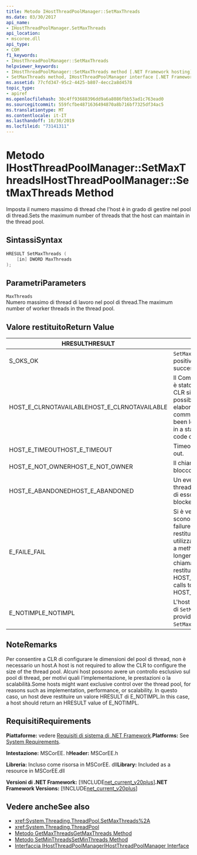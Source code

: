 ```yaml
---
title: Metodo IHostThreadPoolManager::SetMaxThreads
ms.date: 03/30/2017
api_name:
- IHostThreadPoolManager.SetMaxThreads
api_location:
- mscoree.dll
api_type:
- COM
f1_keywords:
- IHostThreadPoolManager::SetMaxThreads
helpviewer_keywords:
- IHostThreadPoolManager::SetMaxThreads method [.NET Framework hosting]
- SetMaxThreads method, IHostThreadPoolManager interface [.NET Framework hosting]
ms.assetid: 77cfd347-95c2-4425-b807-4ecc2a8d4578
topic_type:
- apiref
ms.openlocfilehash: 30c4ff93688396dd9a6a8086fbb53ad1c763ead0
ms.sourcegitcommit: 559fcfbe4871636494870a8b716bf7325df34ac5
ms.translationtype: MT
ms.contentlocale: it-IT
ms.lasthandoff: 10/30/2019
ms.locfileid: "73141311"
---
```

# <a name="ihostthreadpoolmanagersetmaxthreads-method"></a><span data-ttu-id="e90ec-102">Metodo IHostThreadPoolManager::SetMaxThreads</span><span class="sxs-lookup"><span data-stu-id="e90ec-102">IHostThreadPoolManager::SetMaxThreads Method</span></span>
<span data-ttu-id="e90ec-103">Imposta il numero massimo di thread che l'host è in grado di gestire nel pool di thread.</span><span class="sxs-lookup"><span data-stu-id="e90ec-103">Sets the maximum number of threads that the host can maintain in the thread pool.</span></span>  
  
## <a name="syntax"></a><span data-ttu-id="e90ec-104">Sintassi</span><span class="sxs-lookup"><span data-stu-id="e90ec-104">Syntax</span></span>  
  
```cpp  
HRESULT SetMaxThreads (  
    [in] DWORD MaxThreads  
);  
```  
  
## <a name="parameters"></a><span data-ttu-id="e90ec-105">Parametri</span><span class="sxs-lookup"><span data-stu-id="e90ec-105">Parameters</span></span>  
 `MaxThreads`  
 <span data-ttu-id="e90ec-106">Numero massimo di thread di lavoro nel pool di thread.</span><span class="sxs-lookup"><span data-stu-id="e90ec-106">The maximum number of worker threads in the thread pool.</span></span>  
  
## <a name="return-value"></a><span data-ttu-id="e90ec-107">Valore restituito</span><span class="sxs-lookup"><span data-stu-id="e90ec-107">Return Value</span></span>  
  
|<span data-ttu-id="e90ec-108">HRESULT</span><span class="sxs-lookup"><span data-stu-id="e90ec-108">HRESULT</span></span>|<span data-ttu-id="e90ec-109">Descrizione</span><span class="sxs-lookup"><span data-stu-id="e90ec-109">Description</span></span>|  
|-------------|-----------------|  
|<span data-ttu-id="e90ec-110">S_OK</span><span class="sxs-lookup"><span data-stu-id="e90ec-110">S_OK</span></span>|<span data-ttu-id="e90ec-111">`SetMaxThreads` ha restituito un esito positivo.</span><span class="sxs-lookup"><span data-stu-id="e90ec-111">`SetMaxThreads` returned successfully.</span></span>|  
|<span data-ttu-id="e90ec-112">HOST_E_CLRNOTAVAILABLE</span><span class="sxs-lookup"><span data-stu-id="e90ec-112">HOST_E_CLRNOTAVAILABLE</span></span>|<span data-ttu-id="e90ec-113">Il Common Language Runtime (CLR) non è stato caricato in un processo oppure CLR si trova in uno stato in cui non è possibile eseguire codice gestito o elaborare la chiamata correttamente.</span><span class="sxs-lookup"><span data-stu-id="e90ec-113">The common language runtime (CLR) has not been loaded into a process, or the CLR is in a state in which it cannot run managed code or process the call successfully.</span></span>|  
|<span data-ttu-id="e90ec-114">HOST_E_TIMEOUT</span><span class="sxs-lookup"><span data-stu-id="e90ec-114">HOST_E_TIMEOUT</span></span>|<span data-ttu-id="e90ec-115">Timeout della chiamata.</span><span class="sxs-lookup"><span data-stu-id="e90ec-115">The call timed out.</span></span>|  
|<span data-ttu-id="e90ec-116">HOST_E_NOT_OWNER</span><span class="sxs-lookup"><span data-stu-id="e90ec-116">HOST_E_NOT_OWNER</span></span>|<span data-ttu-id="e90ec-117">Il chiamante non è il proprietario del blocco.</span><span class="sxs-lookup"><span data-stu-id="e90ec-117">The caller does not own the lock.</span></span>|  
|<span data-ttu-id="e90ec-118">HOST_E_ABANDONED</span><span class="sxs-lookup"><span data-stu-id="e90ec-118">HOST_E_ABANDONED</span></span>|<span data-ttu-id="e90ec-119">Un evento è stato annullato mentre un thread bloccato o Fiber era in attesa su di esso.</span><span class="sxs-lookup"><span data-stu-id="e90ec-119">An event was canceled while a blocked thread or fiber was waiting on it.</span></span>|  
|<span data-ttu-id="e90ec-120">E_FAIL</span><span class="sxs-lookup"><span data-stu-id="e90ec-120">E_FAIL</span></span>|<span data-ttu-id="e90ec-121">Si è verificato un errore irreversibile sconosciuto.</span><span class="sxs-lookup"><span data-stu-id="e90ec-121">An unknown, catastrophic failure occurred.</span></span> <span data-ttu-id="e90ec-122">Quando un metodo restituisce E_FAIL, CLR non è più utilizzabile all'interno del processo.</span><span class="sxs-lookup"><span data-stu-id="e90ec-122">When a method returns E_FAIL, the CLR is no longer usable within the process.</span></span> <span data-ttu-id="e90ec-123">Le chiamate successive ai metodi di hosting restituiscono HOST_E_CLRNOTAVAILABLE.</span><span class="sxs-lookup"><span data-stu-id="e90ec-123">Subsequent calls to hosting methods return HOST_E_CLRNOTAVAILABLE.</span></span>|  
|<span data-ttu-id="e90ec-124">E_NOTIMPL</span><span class="sxs-lookup"><span data-stu-id="e90ec-124">E_NOTIMPL</span></span>|<span data-ttu-id="e90ec-125">L'host non fornisce un'implementazione di `SetMaxThreads`.</span><span class="sxs-lookup"><span data-stu-id="e90ec-125">The host does not provide an implementation of `SetMaxThreads`.</span></span>|  
  
## <a name="remarks"></a><span data-ttu-id="e90ec-126">Note</span><span class="sxs-lookup"><span data-stu-id="e90ec-126">Remarks</span></span>  
 <span data-ttu-id="e90ec-127">Per consentire a CLR di configurare le dimensioni del pool di thread, non è necessario un host.</span><span class="sxs-lookup"><span data-stu-id="e90ec-127">A host is not required to allow the CLR to configure the size of the thread pool.</span></span> <span data-ttu-id="e90ec-128">Alcuni host possono avere un controllo esclusivo sul pool di thread, per motivi quali l'implementazione, le prestazioni o la scalabilità.</span><span class="sxs-lookup"><span data-stu-id="e90ec-128">Some hosts might want exclusive control over the thread pool, for reasons such as implementation, performance, or scalability.</span></span> <span data-ttu-id="e90ec-129">In questo caso, un host deve restituire un valore HRESULT di E_NOTIMPL.</span><span class="sxs-lookup"><span data-stu-id="e90ec-129">In this case, a host should return an HRESULT value of E_NOTIMPL.</span></span>  
  
## <a name="requirements"></a><span data-ttu-id="e90ec-130">Requisiti</span><span class="sxs-lookup"><span data-stu-id="e90ec-130">Requirements</span></span>  
 <span data-ttu-id="e90ec-131">**Piattaforme:** vedere [Requisiti di sistema di .NET Framework](../../../../docs/framework/get-started/system-requirements.md).</span><span class="sxs-lookup"><span data-stu-id="e90ec-131">**Platforms:** See [System Requirements](../../../../docs/framework/get-started/system-requirements.md).</span></span>  
  
 <span data-ttu-id="e90ec-132">**Intestazione:** MSCorEE. h</span><span class="sxs-lookup"><span data-stu-id="e90ec-132">**Header:** MSCorEE.h</span></span>  
  
 <span data-ttu-id="e90ec-133">**Libreria:** Incluso come risorsa in MSCorEE. dll</span><span class="sxs-lookup"><span data-stu-id="e90ec-133">**Library:** Included as a resource in MSCorEE.dll</span></span>  
  
 <span data-ttu-id="e90ec-134">**Versioni di .NET Framework:** [!INCLUDE[net_current_v20plus](../../../../includes/net-current-v20plus-md.md)]</span><span class="sxs-lookup"><span data-stu-id="e90ec-134">**.NET Framework Versions:** [!INCLUDE[net_current_v20plus](../../../../includes/net-current-v20plus-md.md)]</span></span>  
  
## <a name="see-also"></a><span data-ttu-id="e90ec-135">Vedere anche</span><span class="sxs-lookup"><span data-stu-id="e90ec-135">See also</span></span>

- <xref:System.Threading.ThreadPool.SetMaxThreads%2A>
- <xref:System.Threading.ThreadPool>
- [<span data-ttu-id="e90ec-136">Metodo GetMaxThreads</span><span class="sxs-lookup"><span data-stu-id="e90ec-136">GetMaxThreads Method</span></span>](../../../../docs/framework/unmanaged-api/hosting/ihostthreadpoolmanager-getmaxthreads-method.md)
- [<span data-ttu-id="e90ec-137">Metodo SetMinThreads</span><span class="sxs-lookup"><span data-stu-id="e90ec-137">SetMinThreads Method</span></span>](../../../../docs/framework/unmanaged-api/hosting/ihostthreadpoolmanager-setminthreads-method.md)
- [<span data-ttu-id="e90ec-138">Interfaccia IHostThreadPoolManager</span><span class="sxs-lookup"><span data-stu-id="e90ec-138">IHostThreadPoolManager Interface</span></span>](../../../../docs/framework/unmanaged-api/hosting/ihostthreadpoolmanager-interface.md)
